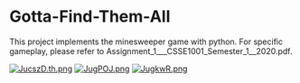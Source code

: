 # Gotta-Find-Them-All
This project implements the minesweeper game with python. For specific gameplay, please refer to Assignment_1___CSSE1001_Semester_1__2020.pdf.

[![JucszD.th.png](https://s1.ax1x.com/2020/04/19/JucszD.th.png)](https://imgchr.com/i/JucszD)
[![JugPOJ.png](https://s1.ax1x.com/2020/04/19/JugPOJ.png)](https://imgchr.com/i/JugPOJ)
[![JugkwR.png](https://s1.ax1x.com/2020/04/19/JugkwR.png)](https://imgchr.com/i/JugkwR)

